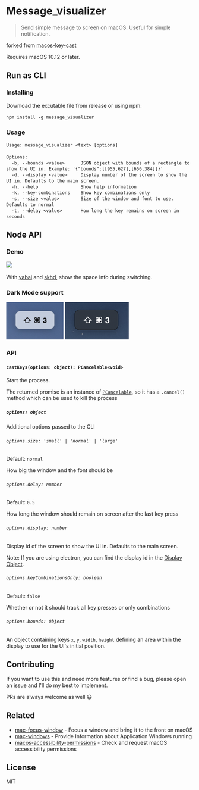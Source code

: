 # Message_visualizer

> Send simple message to screen on macOS. Useful for simple notification.

forked from [macos-key-cast](https://github.com/karaggeorge/macos-key-cast)

Requires macOS 10.12 or later. 

## Run as CLI

### Installing

Download the excutable file from release or using npm:
```
npm install -g message_visualizer
```

### Usage

```
Usage: message_visualizer <text> [options]

Options:
  -b, --bounds <value>      JSON object with bounds of a rectangle to show the UI in. Example: '{"bounds":[[955,627],[656,384]]}'
  -d, --display <value>     Display number of the screen to show the UI in. Defaults to the main screen.
  -h, --help                Show help information
  -k, --key-combinations    Show key combinations only
  -s, --size <value>        Size of the window and font to use. Defaults to normal
  -t, --delay <value>       How long the key remains on screen in seconds
```

## Node API

### Demo

<img src="media/demo.gif">

With [yabai](https://github.com/koekeishiya/yabai) and [skhd](https://github.com/koekeishiya/skhd), show the space info during switching.

### Dark Mode support

<img src="media/light.png" height="100">
<img src="media/dark.png" height="100">

### API

#### `castKeys(options: object): PCancelable<void>`

Start the process.

The returned promise is an instance of [`PCancelable`](https://github.com/sindresorhus/p-cancelable), so it has a `.cancel()` method which can be used to kill the process

##### `options: object`

Additional options passed to the CLI

###### `options.size: 'small' | 'normal' | 'large'`

Default: `normal`

How big the window and the font should be

###### `options.delay: number`

Default: `0.5`

How long the window should remain on screen after the last key press

###### `options.display: number`

Display id of the screen to show the UI in. Defaults to the main screen.

Note: If you are using electron, you can find the display id in the [Display Object](https://electronjs.org/docs/api/structures/display).

###### `options.keyCombinationsOnly: boolean`

Default: `false`

Whether or not it should track all key presses or only combinations

###### `options.bounds: Object`

An object containing keys `x`, `y`, `width`, `height` defining an area within the display to use for the UI's initial position.

## Contributing

If you want to use this and need more features or find a bug, please open an issue and I'll do my best to implement.

PRs are always welcome as well 😃

## Related

- [mac-focus-window](https://github.com/karaggeorge/mac-focus-window) - Focus a window and bring it to the front on macOS
- [mac-windows](https://github.com/karaggeorge/mac-windows) - Provide Information about Application Windows running
- [macos-accessibility-permissions](https://github.com/karaggeorge/macos-accessibility-permissions) - Check and request macOS accessibility permissions

## License

MIT
